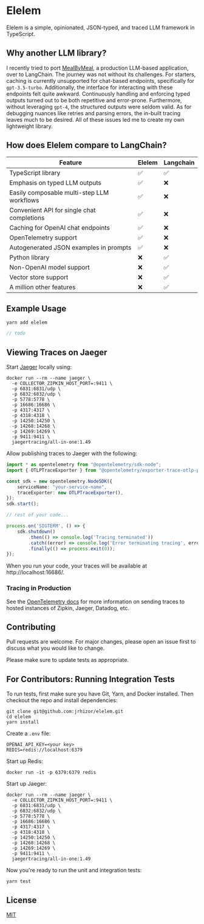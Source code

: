 # Elelem
Elelem is a simple, opinionated, JSON-typed, and traced LLM framework in TypeScript.

[//]: # (todo video)

## Why another LLM library?

I recently tried to port [MealByMeal](https://mealbymeal.app/), a production LLM-based application, over to LangChain. 
The journey was not without its challenges. 
For starters, caching is currently unsupported for chat-based endpoints, specifically for `gpt-3.5-turbo`. 
Additionally, the interface for interacting with these endpoints felt quite awkward. 
Continuously handling and enforcing typed outputs turned out to be both repetitive and error-prone. 
Furthermore, without leveraging `gpt-4`, the structured outputs were seldom valid. 
As for debugging nuances like retries and parsing errors, the in-built tracing leaves much to be desired.
All of these issues led me to create my own lightweight library.

## How does Elelem compare to LangChain?

| Feature                                    | Elelem | Langchain |
|--------------------------------------------|--------|-----------|
| TypeScript library                         | ✅      | ✅         |
| Emphasis on typed LLM outputs              | ✅      | ❌         |
| Easily composable multi-step LLM workflows | ✅      | ❌         |
| Convenient API for single chat completions | ✅      | ❌         |
| Caching for OpenAI chat endpoints          | ✅      | ❌         |
| OpenTelemetry support                      | ✅      | ❌         |
| Autogenerated JSON examples in prompts     | ✅      | ❌         |
| Python library                             | ❌      | ✅         |
| Non-OpenAI model support                   | ❌      | ✅         |
| Vector store support                       | ❌      | ✅         |
| A million other features                   | ❌      | ✅         |

## Example Usage

```
yarn add elelem
```

```typescript
// todo
```

## Viewing Traces on Jaeger

Start [Jaeger](https://www.jaegertracing.io/) locally using:
```
docker run --rm --name jaeger \
  -e COLLECTOR_ZIPKIN_HOST_PORT=:9411 \
  -p 6831:6831/udp \
  -p 6832:6832/udp \
  -p 5778:5778 \
  -p 16686:16686 \
  -p 4317:4317 \
  -p 4318:4318 \
  -p 14250:14250 \
  -p 14268:14268 \
  -p 14269:14269 \
  -p 9411:9411 \
  jaegertracing/all-in-one:1.49
```

Allow publishing traces to Jaeger with the following:
```typescript
import * as opentelemetry from "@opentelemetry/sdk-node";
import { OTLPTraceExporter } from "@opentelemetry/exporter-trace-otlp-proto";

const sdk = new opentelemetry.NodeSDK({
    serviceName: "your-service-name",
    traceExporter: new OTLPTraceExporter(),
});
sdk.start();

// rest of your code...

process.on('SIGTERM', () => {
    sdk.shutdown()
        .then(() => console.log('Tracing terminated'))
        .catch((error) => console.log('Error terminating tracing', error))
        .finally(() => process.exit(0));
});
```

When you run your code, your traces will be available at http://localhost:16686/.

### Tracing in Production

See the [OpenTelemetry docs](https://opentelemetry.io/docs/instrumentation/js/exporters/) for more information on sending traces to hosted instances of Zipkin, Jaeger, Datadog, etc.

## Contributing

Pull requests are welcome. For major changes, please open an issue first
to discuss what you would like to change.

Please make sure to update tests as appropriate.

## For Contributors: Running Integration Tests

To run tests, first make sure you have Git, Yarn, and Docker installed. Then checkout the repo and install dependencies:
```
git clone git@github.com:jrhizor/elelem.git
cd elelem
yarn install
```

Create a `.env` file:
```
OPENAI_API_KEY=<your key>
REDIS=redis://localhost:6379
```

Start up Redis:
```
docker run -it -p 6379:6379 redis
```

Start up Jaeger:
```
docker run --rm --name jaeger \
  -e COLLECTOR_ZIPKIN_HOST_PORT=:9411 \
  -p 6831:6831/udp \
  -p 6832:6832/udp \
  -p 5778:5778 \
  -p 16686:16686 \
  -p 4317:4317 \
  -p 4318:4318 \
  -p 14250:14250 \
  -p 14268:14268 \
  -p 14269:14269 \
  -p 9411:9411 \
  jaegertracing/all-in-one:1.49
```

Now you're ready to run the unit and integration tests:
```
yarn test
```

## License

[MIT](https://choosealicense.com/licenses/mit/)
